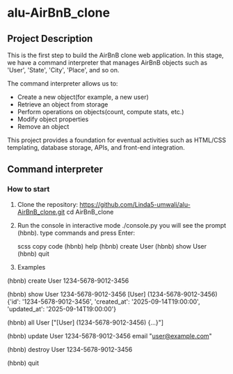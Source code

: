 # alu-AirBnB_clone

## Project Description
This is the first step to build the AirBnB clone web application. 
In this stage, we have a command interpreter that manages AirBnB objects such as 'User', 'State', 'City', 'Place', and so on.

The command interpreter allows us to:
- Create a new object(for example, a new user)
- Retrieve an object from storage
- Perform operations on objects(count, compute stats, etc.)
- Modify object properties
- Remove an  object

This project provides a foundation for eventual activities such as HTML/CSS templating, database storage, APIs, and front-end integration.

## Command interpreter

### How to start
1. Clone the repository:
https://github.com/Linda5-umwali/alu-AirBnB_clone.git
cd AirBnB_clone

3. Run the console in interactive mode
   ./console.py
   you will see the prompt (hbnb).
   type commands and press Enter:

   scss
   copy code
   (hbnb) help
   (hbnb) create User
   (hbnb) show User <id>
   (hbnb) quit
   
4. Examples

(hbnb) create User
1234-5678-9012-3456

(hbnb) show User 1234-5678-9012-3456
[User] (1234-5678-9012-3456) {'id': '1234-5678-9012-3456', 'created_at': '2025-09-14T19:00:00', 'updated_at': '2025-09-14T19:00:00'}

(hbnb) all User
["[User] (1234-5678-9012-3456) {...}"]

(hbnb) update User 1234-5678-9012-3456 email "user@example.com"

(hbnb) destroy User 1234-5678-9012-3456

(hbnb) quit

